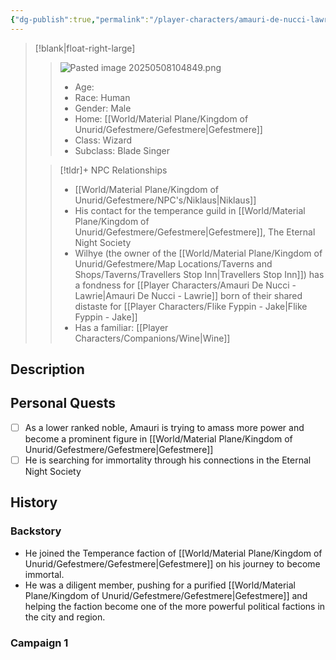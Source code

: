 ```yaml
---
{"dg-publish":true,"permalink":"/player-characters/amauri-de-nucci-lawrie/"}
---
```


>[!blank|float-right-large]
>>![Pasted image 20250508104849.png](/img/user/z_Assets/Pasted%20image%2020250508104849.png)
>>- Age:
>>- Race: Human
>>- Gender: Male
>>- Home: [[World/Material Plane/Kingdom of Unurid/Gefestmere/Gefestmere\|Gefestmere]]
>>- Class: Wizard
>>- Subclass: Blade Singer
>
>>[!tldr]+ NPC Relationships
>>- [[World/Material Plane/Kingdom of Unurid/Gefestmere/NPC's/Niklaus\|Niklaus]]
>>	- His contact for the temperance guild in [[World/Material Plane/Kingdom of Unurid/Gefestmere/Gefestmere\|Gefestmere]], The Eternal Night Society
>>- Wilhye (the owner of the [[World/Material Plane/Kingdom of Unurid/Gefestmere/Map Locations/Taverns and Shops/Taverns/Travellers Stop Inn\|Travellers Stop Inn]]) has a fondness for [[Player Characters/Amauri De Nucci - Lawrie\|Amauri De Nucci - Lawrie]] born of their shared distaste for [[Player Characters/Flike Fyppin - Jake\|Flike Fyppin - Jake]]
>>- Has a familiar: [[Player Characters/Companions/Wine\|Wine]]


## Description


## Personal Quests
- [ ] As a lower ranked noble, Amauri is trying to amass more power and become a prominent figure in [[World/Material Plane/Kingdom of Unurid/Gefestmere/Gefestmere\|Gefestmere]]
- [ ] He is searching for immortality through his connections in the Eternal Night Society

## History
### Backstory
- He joined the Temperance faction of [[World/Material Plane/Kingdom of Unurid/Gefestmere/Gefestmere\|Gefestmere]] on his journey to become immortal.
- He was a diligent member, pushing for a purified [[World/Material Plane/Kingdom of Unurid/Gefestmere/Gefestmere\|Gefestmere]] and helping the faction become one of the more powerful political factions in the city and region.
### Campaign 1








